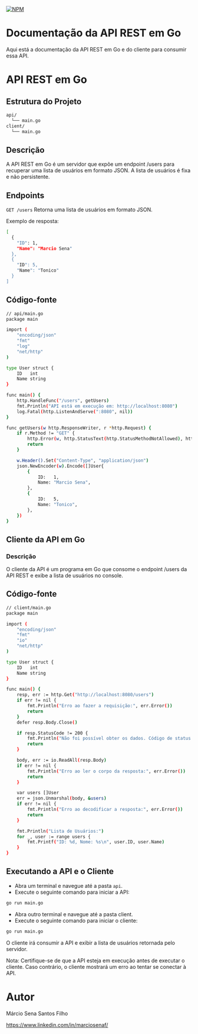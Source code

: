 [![NPM](https://img.shields.io/npm/l/react)](https://github.com/marciosenaf/api-rest/blob/main/LICENSE) 

# Documentação da API REST em Go
Aqui está a documentação da API REST em Go e do cliente para consumir essa API.

# API REST em Go
## Estrutura do Projeto

```bash
api/
  └── main.go
client/
  └── main.go
```

## Descrição
A API REST em Go é um servidor que expõe um endpoint /users para recuperar uma lista de usuários em formato JSON. A lista de usuários é fixa e não persistente.

## Endpoints
```GET /users```
Retorna uma lista de usuários em formato JSON.

Exemplo de resposta:

```bash
[
  {
    "ID": 1,
    "Name": "Marcio Sena"
  },
  {
    "ID": 5,
    "Name": "Tonico"
  }
]

```

## Código-fonte

```bash 
// api/main.go
package main

import (
	"encoding/json"
	"fmt"
	"log"
	"net/http"
)

type User struct {
	ID   int
	Name string
}

func main() {
	http.HandleFunc("/users", getUsers)
	fmt.Println("API está em execução em: http://localhost:8080")
	log.Fatal(http.ListenAndServe(":8080", nil))
}

func getUsers(w http.ResponseWriter, r *http.Request) {
	if r.Method != "GET" {
		http.Error(w, http.StatusText(http.StatusMethodNotAllowed), http.StatusMethodNotAllowed)
		return
	}

	w.Header().Set("Content-Type", "application/json")
	json.NewEncoder(w).Encode([]User{
		{
			ID:   1,
			Name: "Marcio Sena",
		},
		{
			ID:   5,
			Name: "Tonico",
		},
	})
}
```
## Cliente da API em Go

### Descrição
O cliente da API é um programa em Go que consome o endpoint /users da API REST e exibe a lista de usuários no console.

## Código-fonte

```bash
// client/main.go
package main

import (
	"encoding/json"
	"fmt"
	"io"
	"net/http"
)

type User struct {
	ID   int
	Name string
}

func main() {
	resp, err := http.Get("http://localhost:8080/users")
	if err != nil {
		fmt.Println("Erro ao fazer a requisição:", err.Error())
		return
	}
	defer resp.Body.Close()

	if resp.StatusCode != 200 {
		fmt.Println("Não foi possível obter os dados. Código de status:", resp.StatusCode)
		return
	}

	body, err := io.ReadAll(resp.Body)
	if err != nil {
		fmt.Println("Erro ao ler o corpo da resposta:", err.Error())
		return
	}

	var users []User
	err = json.Unmarshal(body, &users)
	if err != nil {
		fmt.Println("Erro ao decodificar a resposta:", err.Error())
		return
	}

	fmt.Println("Lista de Usuários:")
	for _, user := range users {
		fmt.Printf("ID: %d, Nome: %s\n", user.ID, user.Name)
	}
}
```
## Executando a API e o Cliente
- Abra um terminal e navegue até a pasta ```api```.
- Execute o seguinte comando para iniciar a API:

```bash
go run main.go
```
- Abra outro terminal e navegue até a pasta client.
- Execute o seguinte comando para iniciar o cliente:

```bash
go run main.go
```

O cliente irá consumir a API e exibir a lista de usuários retornada pelo servidor.

Nota: Certifique-se de que a API esteja em execução antes de executar o cliente. Caso contrário, o cliente mostrará um erro ao tentar se conectar à API.

# Autor

Márcio Sena Santos Filho

https://www.linkedin.com/in/marciosenaf/









